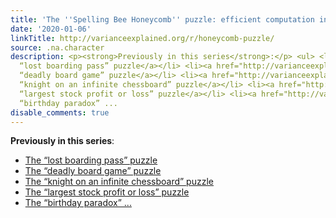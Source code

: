 ```yaml
---
title: 'The ''Spelling Bee Honeycomb'' puzzle: efficient computation in R'
date: '2020-01-06'
linkTitle: http://varianceexplained.org/r/honeycomb-puzzle/
source: .na.character
description: <p><strong>Previously in this series</strong>:</p> <ul> <li><a href="http://varianceexplained.org/r/boarding-pass-simulation/">The
  “lost boarding pass” puzzle</a></li> <li><a href="http://varianceexplained.org/r/board-game-simulation/">The
  “deadly board game” puzzle</a></li> <li><a href="http://varianceexplained.org/r/knight-chess/">The
  “knight on an infinite chessboard” puzzle</a></li> <li><a href="http://varianceexplained.org/r/stock-changes/">The
  “largest stock profit or loss” puzzle</a></li> <li><a href="http://varianceexplained.org/r/birthday-problem/">The
  “birthday paradox” ...
disable_comments: true
---
```

<p><strong>Previously in this series</strong>:</p> <ul> <li><a href="http://varianceexplained.org/r/boarding-pass-simulation/">The “lost boarding pass” puzzle</a></li> <li><a href="http://varianceexplained.org/r/board-game-simulation/">The “deadly board game” puzzle</a></li> <li><a href="http://varianceexplained.org/r/knight-chess/">The “knight on an infinite chessboard” puzzle</a></li> <li><a href="http://varianceexplained.org/r/stock-changes/">The “largest stock profit or loss” puzzle</a></li> <li><a href="http://varianceexplained.org/r/birthday-problem/">The “birthday paradox” ...